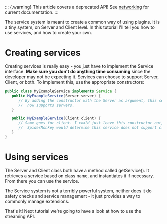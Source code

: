 ::: {.warning}
This article covers a deprecated API! See
[networking](../../jme3/advanced/networking) for current
documentation.
:::

The service system is meant to create a common way of using plugins. It
is a tiny system, on Server and Client level. In this tutorial I'll tell
you how to use services, and how to create your own.

Creating services
=================

Creating services is really easy - you just have to implement the
Service interface. **Make sure you don't do anything time consuming**
since the developer may not be expecting it. Services can choose to
support Server, Client, or both. To implement this, use the appropriate
constructors:

```java
public class MyExampleService implements Service {
   public MyExampleService(Server server) {
      // By adding the constructor with the Server as argument, this service
      //  now supports servers.
   }

   public MyExampleService(Client client) {
      // Same goes for client. I could just leave this constructor out, and
      //  SpiderMonkey would determine this service does not support client mode.
   }
}
```

Using services
==============

The Server and Client class both have a method called getService(). It
retrieves a service based on class name, and instantiates it if
necessary. From there you can use the service.

The Service system is not a terribly powerful system, neither does it do
safety checks and service management - it just provides a way to
commonly manage extensions.

That's it! Next tutorial we're going to have a look at how to use the
streaming API.
